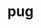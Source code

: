 ---
category: 3-letters
denotation: null
name: pug
reference_link: https://www.etymonline.com/word/pug
root_language: null
root_name: null
title: pug
type: free
word_sums:
- respelling: pug
  sum: 'Pug + '
---